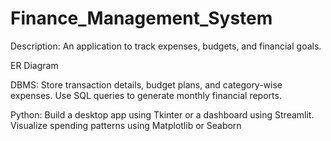# Finance_Management_System

Description:
An application to track expenses, budgets, and financial goals.

ER Diagram

DBMS:
Store transaction details, budget plans, and category-wise expenses.
Use SQL queries to generate monthly financial reports.

Python:
Build a desktop app using Tkinter or a dashboard using Streamlit.
Visualize spending patterns using Matplotlib or Seaborn
